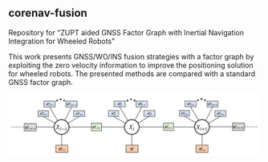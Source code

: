 ## corenav-fusion

Repository for "ZUPT aided GNSS Factor Graph with Inertial Navigation Integration for Wheeled Robots"

This work presents GNSS/WO/INS fusion strategies with a factor graph by exploiting the zero velocity information to improve the positioning solution for wheeled robots. The presented methods are compared with a standard GNSS factor graph. 



<p align="center">
<img alt="Architecture" src="doc/factorgraph_zuptL2.PNG" width="1200">
</p>
